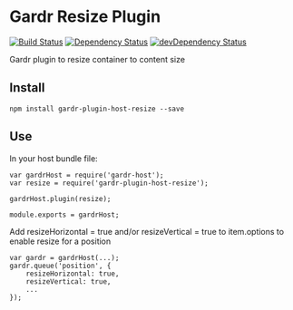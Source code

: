 # Gardr Resize Plugin

[![Build Status](https://api.travis-ci.org/gardr/plugin-host-resize.png?branch=master)](https://travis-ci.org/gardr/plugin-host-resize)
[![Dependency Status](https://david-dm.org/gardr/plugin-host-resize.png)](https://david-dm.org/gardr/plugin-host-resize)
[![devDependency Status](https://david-dm.org/gardr/plugin-host-resize/dev-status.png)](https://david-dm.org/gardr/plugin-host-resize#info=devDependencies)


Gardr plugin to resize container to content size

## Install

    npm install gardr-plugin-host-resize --save

## Use
In your host bundle file:

    var gardrHost = require('gardr-host');
    var resize = require('gardr-plugin-host-resize');

    gardrHost.plugin(resize);

    module.exports = gardrHost;

Add resizeHorizontal = true and/or resizeVertical = true to item.options to enable resize for a position

	var gardr = gardrHost(...);
	gardr.queue('position', {
		resizeHorizontal: true,
		resizeVertical: true,
		...
	});
